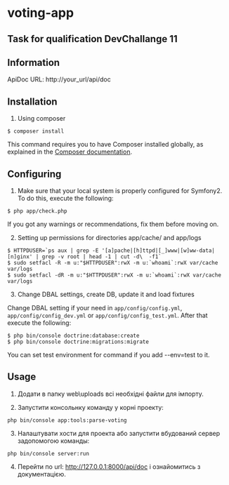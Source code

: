 voting-app
==========

## Task for qualification DevChallange 11

## Information

ApiDoc URL: http://your_url/api/doc

## Installation

1. Using composer
  ```
  $ composer install
  ```
  This command requires you to have Composer installed globally, as explained
  in the [Composer documentation](https://getcomposer.org/doc/00-intro.md).

## Configuring

1. Make sure that your local system is properly configured for Symfony2. To do this, execute the following:
  ```
  $ php app/check.php
  ```
  If you got any warnings or recommendations, fix them before moving on.

2. Setting up permissions for directories app/cache/ and app/logs
  ```
  $ HTTPDUSER=`ps aux | grep -E '[a]pache|[h]ttpd|[_]www|[w]ww-data|[n]ginx' | grep -v root | head -1 | cut -d\  -f1`
  $ sudo setfacl -R -m u:"$HTTPDUSER":rwX -m u:`whoami`:rwX var/cache var/logs
  $ sudo setfacl -dR -m u:"$HTTPDUSER":rwX -m u:`whoami`:rwX var/cache var/logs
  ```

3. Change DBAL settings, create DB, update it and load fixtures
  
  Change DBAL setting if your need in `app/config/config.yml`, `app/config/config_dev.yml` or `app/config/config_test.yml`. After that execute the following:
  ```
  $ php bin/console doctrine:database:create
  $ php bin/console doctrine:migrations:migrate
  ```
  You can set test environment for command if you add --env=test to it.

## Usage

1. Додати в папку web\uploads всі необхідні файли для імпорту.

2. Запустити консольнку команду у корні проекту:
  ```
php bin/console app:tools:parse-voting
  ```

3. Налаштувати хости для проекта або запустити вбудований сервер задопомогою команды:
  ```
php bin/console server:run
  ```
4. Перейти по url: http://127.0.0.1:8000/api/doc і ознайомитись з документацією.
